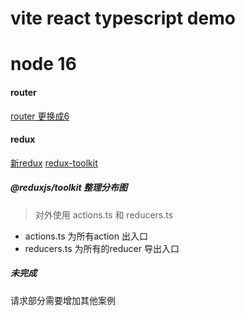 # vite react typescript demo

# node 16


#### router
[router 更换成6](https://reactrouter.com/en/main/start/overview)



#### redux
[新redux](https://cn.redux.js.org/usage/server-rendering)
[redux-toolkit](https://redux-toolkit.js.org/)


##### @reduxjs/toolkit 整理分布图
>对外使用 actions.ts 和 reducers.ts
- actions.ts 为所有action 出入口
- reducers.ts 为所有的reducer 导出入口


##### 未完成
请求部分需要增加其他案例
